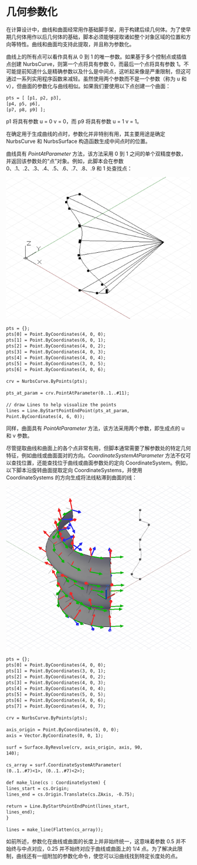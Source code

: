 

# 几何参数化

在计算设计中，曲线和曲面经常用作基础脚手架，用于构建后续几何体。为了使早期几何体用作以后几何体的基础，脚本必须能够提取诸如整个对象区域的位置和方向等特性。曲线和曲面均支持此提取，并且称为参数化。

曲线上的所有点可以看作具有从 0 到 1 的唯一参数。如果基于多个控制点或插值点创建 NurbsCurve，则第一个点将具有参数 0，而最后一个点将具有参数 1。不可能提前知道什么是精确参数以及什么是中间点，这听起来像是严重限制，但这可通过一系列实用程序函数来减轻。虽然使用两个参数而不是一个参数（称为 u 和 v），但曲面的参数化与曲线相似。如果我们要使用以下点创建一个曲面：

```
pts = [ [p1, p2, p3],
[p4, p5, p6],
[p7, p8, p9] ];
```

p1 将具有参数 u = 0 v = 0，而 p9 将具有参数 u = 1 v = 1。

在确定用于生成曲线的点时，参数化并非特别有用，其主要用途是确定 NurbsCurve 和 NurbsSurface 构造函数生成中间点时的位置。

曲线具有 *PointAtParameter* 方法，该方法采用 0 到 1 之间的单个双精度参数，并返回该参数处的“点”对象。例如，此脚本会在参数 0、.1、.2、.3、.4、.5、.6、.7、.8、.9 和 1 处查找点：

![](images/12-7/GeometricParameterization_01.png)

```
pts = {};
pts[0] = Point.ByCoordinates(4, 0, 0);
pts[1] = Point.ByCoordinates(6, 0, 1);
pts[2] = Point.ByCoordinates(4, 0, 2);
pts[3] = Point.ByCoordinates(4, 0, 3);
pts[4] = Point.ByCoordinates(4, 0, 4);
pts[5] = Point.ByCoordinates(3, 0, 5);
pts[6] = Point.ByCoordinates(4, 0, 6);

crv = NurbsCurve.ByPoints(pts);

pts_at_param = crv.PointAtParameter(0..1..#11);

// draw Lines to help visualize the points
lines = Line.ByStartPointEndPoint(pts_at_param, 
Point.ByCoordinates(4, 6, 0));
```

同样，曲面具有 *PointAtParameter* 方法，该方法采用两个参数，即生成点的 u 和 v 参数。

尽管提取曲线和曲面上的各个点非常有用，但脚本通常需要了解参数处的特定几何特征，例如曲线或曲面面对的方向。*CoordinateSystemAtParameter* 方法不仅可以查找位置，还能查找位于曲线或曲面参数处的定向 CoordinateSystem。例如，以下脚本沿旋转曲面提取定向 CoordinateSystems，并使用 CoordinateSystems 的方向生成将法线粘滞到曲面的线：

![](images/12-7/GeometricParameterization_02.png)

```
pts = {};
pts[0] = Point.ByCoordinates(4, 0, 0);
pts[1] = Point.ByCoordinates(3, 0, 1);
pts[2] = Point.ByCoordinates(4, 0, 2);
pts[3] = Point.ByCoordinates(4, 0, 3);
pts[4] = Point.ByCoordinates(4, 0, 4);
pts[5] = Point.ByCoordinates(5, 0, 5);
pts[6] = Point.ByCoordinates(4, 0, 6);
pts[7] = Point.ByCoordinates(4, 0, 7);

crv = NurbsCurve.ByPoints(pts);

axis_origin = Point.ByCoordinates(0, 0, 0);
axis = Vector.ByCoordinates(0, 0, 1);

surf = Surface.ByRevolve(crv, axis_origin, axis, 90,
140);

cs_array = surf.CoordinateSystemAtParameter(
(0..1..#7)<1>, (0..1..#7)<2>);

def make_line(cs : CoordinateSystem) { 
lines_start = cs.Origin;
lines_end = cs.Origin.Translate(cs.ZAxis, -0.75);

return = Line.ByStartPointEndPoint(lines_start, 
lines_end);
}

lines = make_line(Flatten(cs_array));
```

如前所述，参数化在曲线或曲面的长度上并非始终统一，这意味着参数 0.5 并不始终与中点对应，0.25 并不始终对应于曲线或曲面上的 1/4 点。为了解决此限制，曲线还有一组附加的参数化命令，使您可以沿曲线找到特定长度处的点。

